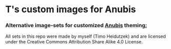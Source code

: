 # T's custom images for Anubis
### Alternative image-sets for customized [Anubis](https://github.com/TecharoHQ/anubis) theming;
All sets in this repo were made by myself (Timo Heidutzek) and are licensed under the Creative Commons Attribution Share Alike 4.0 License.

